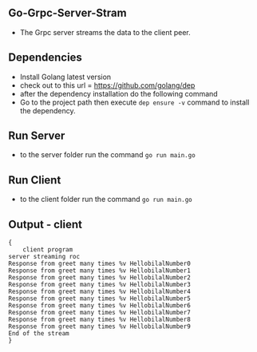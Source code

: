 ## Go-Grpc-Server-Stram 
* The Grpc server streams the data to the client peer.

## Dependencies 
* Install Golang latest version
* check out to this url =  https://github.com/golang/dep
* after the dependency installation do the following command
* Go to the project path then execute `dep ensure -v` command to install the dependency.

## Run Server

* to the server folder run the command `go run main.go`

## Run Client

* to the client folder run the command `go run main.go`

## Output - client

    {
        client program
    server streaming roc
    Response from greet many times %v HellobilalNumber0
    Response from greet many times %v HellobilalNumber1
    Response from greet many times %v HellobilalNumber2
    Response from greet many times %v HellobilalNumber3
    Response from greet many times %v HellobilalNumber4
    Response from greet many times %v HellobilalNumber5
    Response from greet many times %v HellobilalNumber6
    Response from greet many times %v HellobilalNumber7
    Response from greet many times %v HellobilalNumber8
    Response from greet many times %v HellobilalNumber9
    End of the stream
    }
